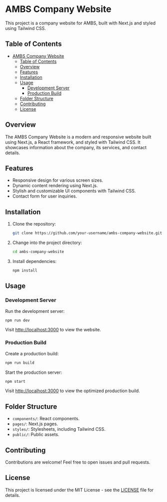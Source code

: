 # AMBS Company Website

This project is a company website for AMBS, built with Next.js and styled using Tailwind CSS.

## Table of Contents

- [AMBS Company Website](#ambs-company-website)
  - [Table of Contents](#table-of-contents)
  - [Overview](#overview)
  - [Features](#features)
  - [Installation](#installation)
  - [Usage](#usage)
    - [Development Server](#development-server)
    - [Production Build](#production-build)
  - [Folder Structure](#folder-structure)
  - [Contributing](#contributing)
  - [License](#license)

## Overview

The AMBS Company Website is a modern and responsive website built using Next.js, a React framework, and styled with Tailwind CSS. It showcases information about the company, its services, and contact details.

## Features

- Responsive design for various screen sizes.
- Dynamic content rendering using Next.js.
- Stylish and customizable UI components with Tailwind CSS.
- Contact form for user inquiries.

## Installation

1. Clone the repository:

   ```bash
   git clone https://github.com/your-username/ambs-company-website.git
   ```

2. Change into the project directory:

   ```bash
   cd ambs-company-website
   ```

3. Install dependencies:

   ```bash
   npm install
   ```

## Usage

### Development Server

Run the development server:

```bash
npm run dev
```

Visit [http://localhost:3000](http://localhost:3000) to view the website.

### Production Build

Create a production build:

```bash
npm run build
```

Start the production server:

```bash
npm start
```

Visit [http://localhost:3000](http://localhost:3000) to view the optimized production build.

## Folder Structure

- `components/`: React components.
- `pages/`: Next.js pages.
- `styles/`: Stylesheets, including Tailwind CSS.
- `public/`: Public assets.

## Contributing

Contributions are welcome! Feel free to open issues and pull requests.

## License

This project is licensed under the MIT License - see the [LICENSE](LICENSE) file for details.
